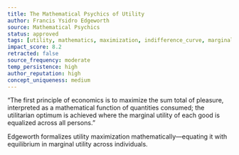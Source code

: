 ```yaml
---
title: The Mathematical Psychics of Utility  
author: Francis Ysidro Edgeworth  
source: Mathematical Psychics  
status: approved  
tags: [utility, mathematics, maximization, indifference_curve, marginal_utility, economics]  
impact_score: 8.2  
retracted: false  
source_frequency: moderate  
temp_persistence: high  
author_reputation: high  
concept_uniqueness: medium  
---
```


“The first principle of economics is to maximize the sum total of pleasure, interpreted as a mathematical function of quantities consumed; the utilitarian optimum is achieved where the marginal utility of each good is equalized across all persons.”

Edgeworth formalizes utility maximization mathematically—equating it with equilibrium in marginal utility across individuals.